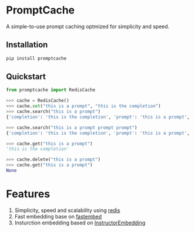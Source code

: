 # PromptCache

A simple-to-use prompt caching optmized for simplicity and speed.

## Installation

```bash
pip install promptcache
```

## Quickstart

```python
from promptcache import RedisCache

>>> cache = RedisCache()
>>> cache.set("this is a prompt", "this is the completion")
>>> cache.search("this is a prompt")
{'completion': 'this is the completion', 'prompt': 'this is a prompt', 'distance': 0}

>>> cache.search("this is a prompt prompt prompt")
{'completion': 'this is the completion', 'prompt': 'this is a prompt', 'distance': 0.1254}

>>> cache.get("this is a prompt")
'this is the completion'

>>> cache.delete("this is a prompt")
>>> cache.get("this is a prompt")
None 

```

# Features
1. Simplicity, speed and scalability using [redis](https://redis.io)
2. Fast embedding base on [fastembed](https://github.com/qdrant/fastembed)
3. Insturction embedding based on [InstructorEmbedding](https://github.com/xlang-ai/instructor-embedding) 
